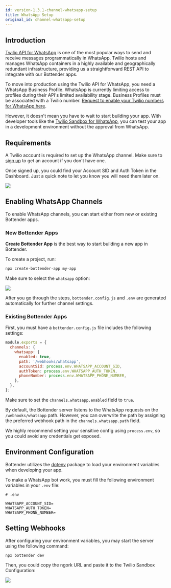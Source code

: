 ```yaml
---
id: version-1.3.1-channel-whatsapp-setup
title: WhatsApp Setup
original_id: channel-whatsapp-setup
---
```


## Introduction

[Twilio API for WhatsApp](https://www.twilio.com/whatsapp) is one of the most popular ways to send and receive messages programmatically in WhatsApp. Twilio hosts and manages WhatsApp containers in a highly available and geographically redundant infrastructure, providing us a straightforward REST API to integrate with our Bottender apps.

To move into production using the Twilio API for WhatsApp, you need a WhatsApp Business Profile. WhatsApp is currently limiting access to profiles during their API's limited availability stage. Business Profiles must be associated with a Twilio number. [Request to enable your Twilio numbers for WhatsApp here](https://www.twilio.com/whatsapp/request-access).

However, it doesn't mean you have to wait to start building your app. With developer tools like the [Twilio Sandbox for WhatsApp](https://www.twilio.com/console/sms/whatsapp/sandbox), you can test your app in a development environment without the approval from WhatsApp.

## Requirements

A Twilio account is required to set up the WhatsApp channel. Make sure to [sign up](https://www.twilio.com/try-twilio) to get an account if you don't have one.

Once signed up, you could find your Account SID and Auth Token in the Dashboard. Just a quick note to let you know you will need them later on.

![](https://user-images.githubusercontent.com/3382565/75419061-f41cee00-596f-11ea-88a0-0586a2c082e3.png)

## Enabling WhatsApp Channels

To enable WhatsApp channels, you can start either from new or existing Bottender apps.

### New Bottender Apps

**Create Bottender App** is the best way to start building a new app in Bottender.

To create a project, run:

```sh
npx create-bottender-app my-app
```

Make sure to select the `whatsapp` option:

![](https://user-images.githubusercontent.com/3382565/75420500-1a905880-5973-11ea-80ed-623807855b70.png)

After you go through the steps, `bottender.config.js` and `.env` are generated automatically for further channel settings.

### Existing Bottender Apps

First, you must have a `bottender.config.js` file includes the following settings:

```js
module.exports = {
  channels: {
    whatsapp: {
      enabled: true,
      path: '/webhooks/whatsapp',
      accountSid: process.env.WHATSAPP_ACCOUNT_SID,
      authToken: process.env.WHATSAPP_AUTH_TOKEN,
      phoneNumber: process.env.WHATSAPP_PHONE_NUMBER,
    },
  },
};
```

Make sure to set the `channels.whatsapp.enabled` field to `true`.

By default, the Bottender server listens to the WhatsApp requests on the `/webhooks/whatsapp` path. However, you can overwrite the path by assigning the preferred webhook path in the `channels.whatsapp.path` field.

We highly recommend setting your sensitive config using `process.env`, so you could avoid any credentials get exposed.

## Environment Configuration

Bottender utilizes the [dotenv](https://www.npmjs.com/package/dotenv) package to load your environment variables when developing your app.

To make a WhatsApp bot work, you must fill the following environment variables in your `.env` file:

```
# .env

WHATSAPP_ACCOUNT_SID=
WHATSAPP_AUTH_TOKEN=
WHATSAPP_PHONE_NUMBER=
```

## Setting Webhooks

After configuring your environment variables, you may start the server using the following command:

```sh
npx bottender dev
```

Then, you could copy the ngork URL and paste it to the Twilio Sandbox Configuration:

![](https://user-images.githubusercontent.com/3382565/75419069-f8490b80-596f-11ea-99d2-2b2bec96ff7a.png)
